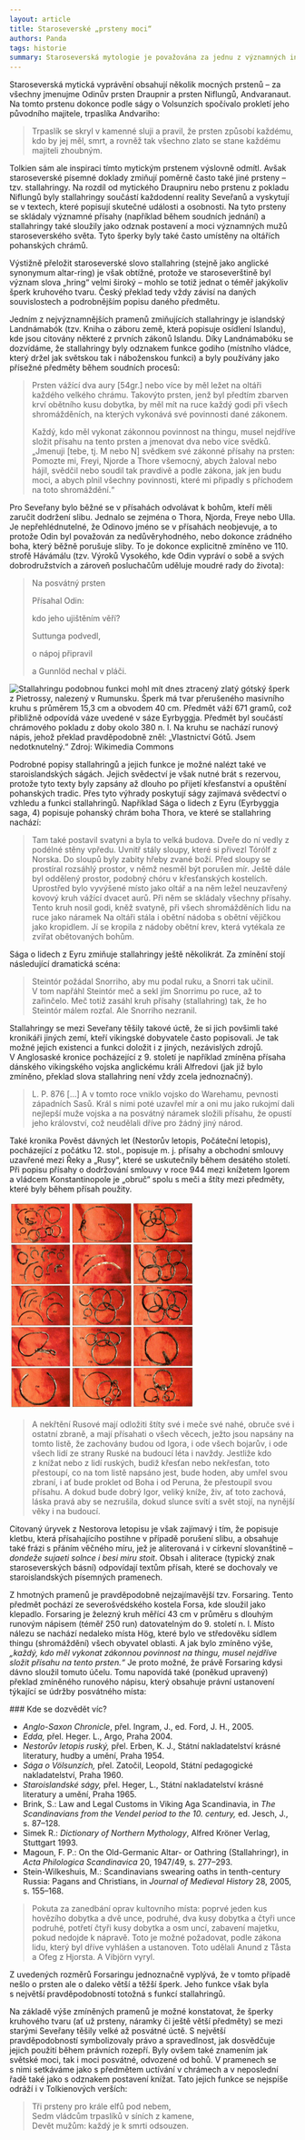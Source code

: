 ```yaml
---
layout: article
title: Staroseverské „prsteny moci“
authors: Panda
tags: historie
summary: Staroseverská mytologie je považována za jednu z významných inspirací literární tvorby J. R. R. Tolkiena. Je pravděpodobné, že i jeden z hlavních motivů jeho díla – samotné prsteny moci – mohl mít svůj počátek v nordickém dávnověku. Stejně tak jako v mnoha jiných případech (vzpomeňme například inspiraci příběhu Bilba Pytlíka v Beowulfovi) kusé zmínky nejspíše posloužily jako základ fascinujícího příběhu a některých motivů. Pojďme se tedy podívat, co nám o významných staroseverských prstenech sdělují prameny.
---
```


Staroseverská mytická vyprávění obsahují několik mocných prstenů – za všechny jmenujme Odinův prsten Draupnir a prsten Niflungů, Andvaranaut. Na tomto prstenu dokonce podle ságy o Volsunzích spočívalo prokletí jeho původního majitele, trpaslíka Andvariho:

> Trpaslík se skryl v kamenné sluji a pravil, že prsten způsobí každému, kdo by jej měl, smrt, a rovněž tak všechno zlato se stane každému majiteli zhoubným.

Tolkien sám ale inspiraci tímto mytickým prstenem výslovně odmítl. Avšak staroseverské písemné doklady zmiňují poměrně často také jiné prsteny – tzv. stallahringy. Na rozdíl od mytického Draupniru nebo prstenu z pokladu Niflungů byly stallahringy součástí každodenní reality Seveřanů a vyskytují se v textech, které popisují skutečné události a osobnosti. Na tyto prsteny se skládaly významné přísahy (například během soudních jednání) a stallahringy také sloužily jako odznak postavení a moci významných mužů staroseverského světa. Tyto šperky byly také často umístěny na oltářích pohanských chrámů.

Výstižně přeložit staroseverské slovo stallahring (stejně jako anglické synonymum altar-ring) je však obtížné, protože ve staroseverštině byl význam slova „hring“ velmi široký – mohlo se totiž jednat o téměř jakýkoliv šperk kruhového tvaru. Český překlad tedy vždy závisí na daných souvislostech a podrobnějším popisu daného předmětu.

Jedním z nejvýznamnějších pramenů zmiňujících stallahringy je islandský Landnámabók (tzv. Kniha o záboru země, která popisuje osídlení Islandu), kde jsou citovány některé z prvních zákonů Islandu. Díky Landnámabóku se dozvídáme, že stallahringy byly odznakem funkce godiho (místního vládce, který držel jak světskou tak i náboženskou funkci) a byly používány jako přísežné předměty během soudních procesů:

> Prsten vážící dva aury [54gr.] nebo více by měl ležet na oltáři každého velkého chrámu. Takovýto prsten, jenž byl předtím zbarven krví obětního kusu dobytka, by měl mít na ruce každý godi při všech shromážděních, na kterých vykonává své povinnosti dané zákonem.
>
> Každý, kdo měl vykonat zákonnou povinnost na thingu, musel nejdříve složit přísahu na tento prsten a jmenovat dva nebo více svědků. „Jmenuji [tebe, tj. M nebo N] svědkem své zákonné přísahy na prsten: Pomozte mi, Freyi, Njorde a Thore všemocný, abych žaloval nebo hájil, svědčil nebo soudil tak pravdivě a podle zákona, jak jen budu moci, a abych plnil všechny povinnosti, které mi připadly s příchodem na toto shromáždění.“

Pro Seveřany bylo běžné se v přísahách odvolávat k bohům, kteří měli zaručit dodržení slibu. Jednalo se zejména o Thora, Njorda, Freye nebo Ulla. Je nepřehlédnutelné, že Odinovo jméno se v přísahách neobjevuje, a to protože Odin byl považován za nedůvěryhodného, nebo dokonce zrádného boha, který běžně porušuje sliby. To je dokonce explicitně zmíněno ve 110. strofě Hávámálu (tzv. Výroků Vysokého, kde Odin vypráví o sobě a svých dobrodružstvích a zároveň posluchačům uděluje moudré rady do života):

> Na posvátný prsten
>
> Přísahal Odin:
>
> kdo jeho ujištěním věří?
>
> Suttunga podvedl,
>
> o nápoj připravil
>
> a Gunnlöd nechal v pláči.

![Stallahringu podobnou funkci mohl mít dnes ztracený zlatý gótský šperk z&#160;Pietrossy, nalezený v Rumunsku. Šperk má tvar přerušeného masivního kruhu s průměrem 15,3 cm a obvodem 40 cm. Předmět váží 671 gramů, což přibližně odpovídá váze uvedené v sáze Eyrbyggja. Předmět byl součástí chrámového pokladu z&#160;doby okolo 380 n. l. Na kruhu se nachází runový nápis, jehož překlad pravděpodobně zněl: „Vlastnictví Gótů. Jsem nedotknutelný.“ 			Zdroj: <a href="http://commons.wikimedia.org/wiki/File:Pietroassa_ring_1875.jpg">Wikimedia Commons</a>](pietroassa-ring-1875-opt.jpg)

Podrobné popisy stallahringů a jejich funkce je možné nalézt také ve staroislandských ságách. Jejich svědectví je však nutné brát s rezervou, protože tyto texty byly zapsány až dlouho po přijetí křesťanství a opuštění pohanských tradic. Přes tyto výhrady poskytují ságy zajímavá svědectví o vzhledu a funkci stallahringů. Například Sága o lidech z Eyru (Eyrbyggja saga, 4) popisuje pohanský chrám boha Thora, ve které se stallahring nachází:

> Tam také postavil svatyni a byla to velká budova. Dveře do ní vedly z podélné stěny vpředu. Uvnitř stály sloupy, které si přivezl Tórólf z Norska. Do sloupů byly zabity hřeby zvané boží. Před sloupy se prostíral rozsáhlý prostor, v němž nesměl být porušen mír. Ještě dále byl oddělený prostor, podobný chóru v křesťanských kostelích. Uprostřed bylo vyvýšené místo jako oltář a na něm ležel neuzavřený kovový kruh vážící dvacet aurů. Při něm se skládaly všechny přísahy. Tento kruh nosil godi, kněž svatyně, při všech shromážděních lidu na ruce jako náramek Na oltáři stála i obětní nádoba s obětní vějičkou jako kropidlem. Jí se kropila z nádoby obětní krev, která vytékala ze zvířat obětovaných bohům.

Sága o lidech z Eyru zmiňuje stallahringy ještě několikrát. Za zmínění stojí následující dramatická scéna:

> Steintór požádal Snorriho, aby mu podal ruku, a Snorri tak učinil. V tom napřáhl Steintór meč a sekl jím Snorrimu po ruce, až to zařinčelo. Meč totiž zasáhl kruh přísahy (stallahring) tak, že ho Steintór málem rozťal. Ale Snorriho nezranil.

Stallahringy se mezi Seveřany těšily takové úctě, že si jich povšimli také kronikáři jiných zemí, kteří vikingské dobyvatele často popisovali. Je tak možné jejich existenci a funkci doložit i z jiných, nezávislých zdrojů. V Anglosaské kronice pocházející z 9. století je například zmíněna přísaha dánského vikingského vojska anglickému králi Alfredovi (jak již bylo zmíněno, překlad slova stallahring není vždy zcela jednoznačný).

> L. P. 876 […] A v tomto roce vniklo vojsko do Warehamu, pevnosti západních Sasů. Král s nimi poté uzavřel mír a oni mu jako rukojmí dali nejlepší muže vojska a na posvátný náramek složili přísahu, že opustí jeho království, což neudělali dříve pro žádný jiný národ.

Také kronika Pověst dávných let (Nestorův letopis, Počáteční letopis), pocházející z počátku 12. stol., popisuje m. j. přísahy a obchodní smlouvy uzavřené mezi Řeky a „Rusy“, které se uskutečnily během desátého století. Při popisu přísahy o dodržování smlouvy v roce 944 mezi knížetem Igorem a vládcem Konstantinopole je „obruč“ spolu s meči a štíty mezi předměty, které byly během přísah použity.

![Prsteny objevené ve svatyni boha Ulla (Lilla Ullevi, Švédsko). <a href="http://www.archeurope.com/index.php?page=some-of-the-65-amulet-rings-excavated-at-lilla-ullevi">Zdroj</a>](rings01-opt.jpg)

> A nekřtění Rusové mají odložiti štíty své i meče své nahé, obruče své i ostatní zbraně, a mají přísahati o všech věcech, ježto jsou napsány na tomto listě, že zachovány budou od Igora, i ode všech bojarův, i ode všech lidí ze strany Ruské na budoucí léta i navždy. Jestliže kdo z knížat nebo z lidí ruských, budiž křesťan nebo nekřesťan, toto přestoupí, co na tom listě napsáno jest, bude hoden, aby umřel svou zbraní, i ať bude proklet od Boha i od Peruna, že přestoupil svou přísahu. A dokud bude dobrý Igor, veliký kníže, živ, ať toto zachová, láska pravá aby se nezrušila, dokud slunce svítí a svět stojí, na nynější věky i na budoucí.

Citovaný úryvek z Nestorova letopisu je však zajímavý i tím, že popisuje kletbu, která přísahajícího postihne v případě porušení slibu, a obsahuje také frázi s přáním věčného míru, jež je aliterovaná i v církevní slovanštině – _dondeže sujaeti solnce i besi miru stoit_. Obsah i aliterace (typický znak staroseverských básní) odpovídají textům přísah, které se dochovaly ve staroislandských písemných pramenech.

Z hmotných pramenů je pravděpodobně nejzajímavější tzv. Forsaring. Tento předmět pochází ze severošvédského kostela Forsa, kde sloužil jako klepadlo. Forsaring je železný kruh měřící 43 cm v průměru s dlouhým runovým nápisem (téměř 250 run) datovatelným do 9. století n. l. Místo nálezu se nachází nedaleko místa Hög, které bylo ve středověku sídlem thingu (shromáždění) všech obyvatel oblasti. A jak bylo zmíněno výše, _„každý, kdo měl vykonat zákonnou povinnost na thingu, musel nejdříve složit přísahu na tento prsten.“_ Je proto možné, že právě Forsaring kdysi dávno sloužil tomuto účelu. Tomu napovídá také (poněkud upravený) překlad zmíněného runového nápisu, který obsahuje právní ustanovení týkající se údržby posvátného místa:

<div class="sidebar" markdown="1">### Kde se dozvědět víc?

- _Anglo-Saxon Chronicle_, přel. Ingram, J., ed. Ford, J. H., 2005.
- _Edda,_ přel. Heger. L., Argo, Praha 2004.
- _Nestorův letopis ruský,_ přel. Erben, K. J., Státní nakladatelství krásné literatury, hudby a umění, Praha 1954.
- _Sága o Völsunzích,_ přel. Zatočil, Leopold, Státní pedagogické nakladatelství, Praha 1960.
- _Staroislandské ságy,_ přel. Heger, L., Státní nakladatelství krásné literatury a umění, Praha 1965.
- Brink, S.: Law and Legal Customs in Viking Aga Scandinavia, in _The Scandinavians from the Vendel period to the 10. century,_ ed. Jesch, J., s. 87–128.
- Simek R.: _Dictionary of Northern Mythology_, Alfred Kröner Verlag, Stuttgart 1993.
- Magoun, F. P.: On the Old-Germanic Altar- or Oathring (Stallahringr), in _Acta Philologica Scandinavica_ 20, 1947/49, s. 277–293.
- Stein-Wilkeshuis, M.: Scandinavians swearing oaths in tenth-century Russia: Pagans and Christians, in _Journal of Medieval History_ 28, 2005, s. 155–168.

</div>

> Pokuta za zanedbání oprav kultovního místa: poprvé jeden kus hovězího dobytka a dvě unce, podruhé, dva kusy dobytka a čtyři unce podruhé, potřetí čtyři kusy dobytka a osm uncí, zabavení majetku, pokud nedojde k nápravě. Toto je možné požadovat, podle zákona lidu, který byl dříve vyhlášen a ustanoven. Toto udělali Anund z Tåsta a Ofeg z Hjorsta. A Vibjörn vyryl.

Z uvedených rozměrů Forsaringu jednoznačně vyplývá, že v tomto případě nešlo o prsten ale o daleko větší a těžší šperk. Jeho funkce však byla s největší pravděpodobností totožná s funkcí stallahringů.

Na základě výše zmíněných pramenů je možné konstatovat, že šperky kruhového tvaru (ať už prsteny, náramky či ještě větší předměty) se mezi starými Seveřany těšily velké až posvátné úctě. S největší pravděpodobností symbolizovaly právo a spravedlnost, jak dosvědčuje jejich použití během právních rozepří. Byly ovšem také znamením jak světské moci, tak i moci posvátné, odvozené od bohů. V pramenech se s nimi setkáváme jako s předmětem uctívání v chrámech a v neposlední řadě také jako s odznakem postavení knížat. Tato jejich funkce se nejspíše odráží i v Tolkienových verších:

> Tři prsteny pro krále elfů pod nebem,<br>
> Sedm vládcům trpaslíků v síních z kamene,<br>
> Devět mužům: každý je k smrti odsouzen.
